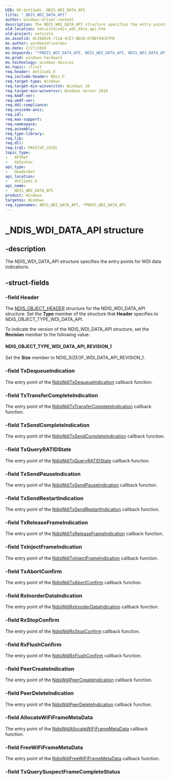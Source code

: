 ```yaml
---
UID: NS:dot11wdi._NDIS_WDI_DATA_API
title: "_NDIS_WDI_DATA_API"
author: windows-driver-content
description: The NDIS_WDI_DATA_API structure specifies the entry points for WDI data indications.
old-location: netvista\ndis_wdi_data_api.htm
old-project: netvista
ms.assetid: 8C26D62E-711A-4CE7-BD2B-D78B794C67FB
ms.author: windowsdriverdev
ms.date: 2/27/2018
ms.keywords: "*PNDIS_WDI_DATA_API, NDIS_WDI_DATA_API, NDIS_WDI_DATA_API structure [Network Drivers Starting with Windows Vista], PNDIS_WDI_DATA_API, PNDIS_WDI_DATA_API structure pointer [Network Drivers Starting with Windows Vista], _NDIS_WDI_DATA_API, dot11wdi/NDIS_WDI_DATA_API, dot11wdi/PNDIS_WDI_DATA_API, netvista.ndis_wdi_data_api"
ms.prod: windows-hardware
ms.technology: windows-devices
ms.topic: struct
req.header: dot11wdi.h
req.include-header: Ndis.h
req.target-type: Windows
req.target-min-winverclnt: Windows 10
req.target-min-winversvr: Windows Server 2016
req.kmdf-ver: 
req.umdf-ver: 
req.ddi-compliance: 
req.unicode-ansi: 
req.idl: 
req.max-support: 
req.namespace: 
req.assembly: 
req.type-library: 
req.lib: 
req.dll: 
req.irql: PASSIVE_LEVEL
topic_type:
-	APIRef
-	kbSyntax
api_type:
-	HeaderDef
api_location:
-	dot11wdi.h
api_name:
-	NDIS_WDI_DATA_API
product: Windows
targetos: Windows
req.typenames: NDIS_WDI_DATA_API, *PNDIS_WDI_DATA_API
---
```


# _NDIS_WDI_DATA_API structure


## -description


The 
  NDIS_WDI_DATA_API structure specifies the entry points for WDI data indications.


## -struct-fields




### -field Header

The 
     <a href="https://msdn.microsoft.com/library/windows/hardware/ff566588">NDIS_OBJECT_HEADER</a> structure for the
     NDIS_WDI_DATA_API structure. Set the 
     <b>Type</b> member of the structure that 
     <b>Header</b> specifies to NDIS_OBJECT_TYPE_WDI_DATA_API.
     

To indicate the version of the NDIS_WDI_DATA_API structure, set the 
     <b>Revision</b> member to the following value:





#### NDIS_OBJECT_TYPE_WDI_DATA_API_REVISION_1

Set the 
        <b>Size</b> member to NDIS_SIZEOF_WDI_DATA_API_REVISION_1.


### -field TxDequeueIndication

The entry point of the <a href="https://msdn.microsoft.com/ACCB45DA-1233-4276-A0F5-466E50D9377B">NdisWdiTxDequeueIndication</a> callback function.


### -field TxTransferCompleteIndication

The entry point of the <a href="https://msdn.microsoft.com/BC66C993-F571-4EB9-8163-65B038ECE754">NdisWdiTxTransferCompleteIndication</a> callback function.


### -field TxSendCompleteIndication

The entry point of the <a href="https://msdn.microsoft.com/A38BA15D-FDD8-41D1-87ED-2CABC1926962">NdisWdiTxSendCompleteIndication</a> callback function.


### -field TxQueryRATIDState

The entry point of the <a href="https://msdn.microsoft.com/76949336-3349-4869-83C7-60D7D8A6BE24">NdisWdiTxQueryRATIDState</a> callback function.


### -field TxSendPauseIndication

The entry point of the <a href="https://msdn.microsoft.com/A8001D08-36B8-4557-A763-103BDC807CA4">NdisWdiTxSendPauseIndication</a> callback function.


### -field TxSendRestartIndication

The entry point of the <a href="https://msdn.microsoft.com/40976CC1-89A4-420F-867F-99F857670DAE">NdisWdiTxSendRestartIndication</a> callback function.


### -field TxReleaseFrameIndication

The entry point of the <a href="https://msdn.microsoft.com/1324D516-8AEF-4357-86EC-81F6EBDC8FB9">NdisWdiTxReleaseFrameIndication</a> callback function.


### -field TxInjectFrameIndication

The entry point of the <a href="https://msdn.microsoft.com/C384FAFF-E22D-4FA2-8B11-F6C046003C70">NdisWdiTxInjectFrameIndication</a> callback function.


### -field TxAbortConfirm

The entry point of the <a href="https://msdn.microsoft.com/1619BF14-DDEE-48CB-8E31-0CC17C8A4C6A">NdisWdiTxAbortConfirm</a> callback function.


### -field RxInorderDataIndication

The entry point of the <a href="https://msdn.microsoft.com/F2F92DAE-6C13-4EE6-9DE7-B77F5FAFAE60">NdisWdiRxInorderDataIndication</a> callback function.


### -field RxStopConfirm

The entry point of the <a href="https://msdn.microsoft.com/2022915A-2717-4098-BCD8-34130A161967">NdisWdiRxStopConfirm</a> callback function.


### -field RxFlushConfirm

The entry point of the <a href="https://msdn.microsoft.com/CEED709C-F295-4633-B7C1-4719EDDC7CD4">NdisWdiRxFlushConfirm</a> callback function.


### -field PeerCreateIndication

The entry point of the <a href="https://msdn.microsoft.com/58B60160-FE04-4EDE-900F-244D0F76E50D">NdisWdiPeerCreateIndication</a> callback function.


### -field PeerDeleteIndication

The entry point of the <a href="https://msdn.microsoft.com/A13F2A98-BADA-43B8-A24B-0749C5558C35">NdisWdiPeerDeleteIndication</a> callback function.


### -field AllocateWiFiFrameMetaData

The entry point of the <a href="https://msdn.microsoft.com/6C565DAF-3363-466F-AC4A-9DB534E581FC">NdisWdiAllocateWiFiFrameMetaData</a> callback function.


### -field FreeWiFiFrameMetaData

The entry point of the <a href="https://msdn.microsoft.com/828C181F-918A-4674-B6CE-FCB9750948E0">NdisWdiFreeWiFiFrameMetaData</a> callback function.


### -field TxQuerySuspectFrameCompleteStatus

 



